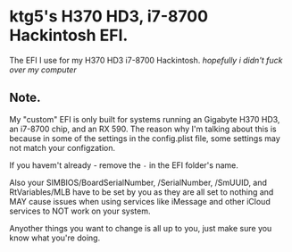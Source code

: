 # ktg5's H370 HD3, i7-8700 Hackintosh EFI.
The EFI I use for my H370 HD3 i7-8700 Hackintosh.
*hopefully i didn't fuck over my computer*

## Note.
My "custom" EFI is only built for systems running an Gigabyte H370 HD3, an i7-8700 chip, and an RX 590. The reason why I'm talking about this is because in some of the settings in the config.plist file, some settings may not match your configzation.

If you havem't already - remove the `-` in the EFI folder's name.

Also your SIMBIOS/BoardSerialNumber, /SerialNumber, /SmUUID, and RtVariables/MLB have to be set by you as they are all set to nothing and MAY cause issues when using services like iMessage and other iCloud services to NOT work on your system.

Anyother things you want to change is all up to you, just make sure you know what you're doing.
